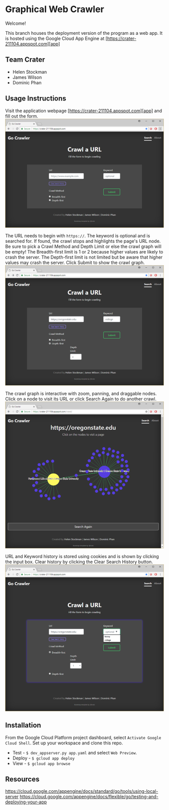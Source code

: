 # Graphical Web Crawler
Welcome!

This branch houses the deployment version of the program as a web app.
It is hosted using the Google Cloud App Engine at [https://crater-211104.appspot.com][app]

## Team Crater
* Helen Stockman
* James Wilson
* Dominic Phan

## Usage Instructions
Visit the application webpage [https://crater-211104.appspot.com][app] and fill out the form.
![Homepage](img/home.PNG)

The URL needs to begin with `https://`.
The keyword is optional and is searched for. If found, the crawl stops and highlights the page's URL node.
Be sure to pick a Crawl Method and Depth Limit or else the crawl graph will be empty!
The Breadth-first limit is 1 or 2 because higher values are likely to crash the server. 
The Depth-first limit is not limited but be aware that higher values may crash the server.
Click Submit to show the crawl graph.
![Homepage with form filled](img/home-form-filled.PNG)

The crawl graph is interactive with zoom, panning, and draggable nodes.
Click on a node to visit its URL or click Search Again to do another crawl.
![Graph](img/graph.PNG)

URL and Keyword history is stored using cookies and is shown by clicking the input box.
Clear history by clicking the Clear Search History button.
![Homepage with history shown](img/history.PNG)

## Installation
From the Google Cloud Platform project dashboard, select `Activate Google Cloud Shell`.
Set up your workspace and clone this repo.

* Test - `$ dev_appserver.py app.yaml` and select `Web Preview`.
* Deploy - `$ gcloud app deploy`
* View - `$ gcloud app browse`

## Resources
https://cloud.google.com/appengine/docs/standard/go/tools/using-local-server
https://cloud.google.com/appengine/docs/flexible/go/testing-and-deploying-your-app

[app]: https://crater-211104.appspot.com
